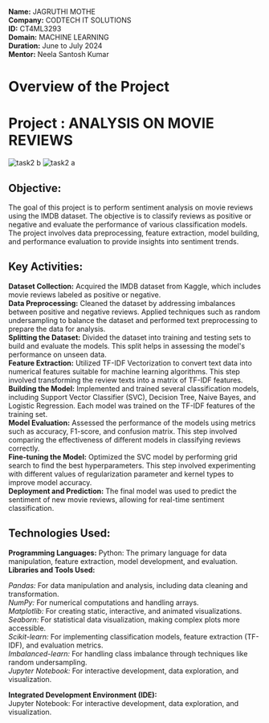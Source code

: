 **Name:** JAGRUTHI MOTHE <br>
**Company:** CODTECH IT SOLUTIONS <br>
**ID:** CT4ML3293 <br>
**Domain:** MACHINE LEARNING <br>
**Duration:** June to July 2024 <br>
**Mentor:** Neela Santosh Kumar <br>

# Overview of the Project

# Project : ANALYSIS ON MOVIE REVIEWS


![task2 b](https://github.com/user-attachments/assets/d8ac09f6-027f-415b-b1a5-0d43de564274)
![task2 a](https://github.com/user-attachments/assets/65ad691b-8285-4b7c-9f12-356b9ec446ee)

## Objective: 
The goal of this project is to perform sentiment analysis on movie reviews using the IMDB dataset. The objective is to classify reviews as positive or negative and evaluate the performance of various classification models. The project involves data preprocessing, feature extraction, model building, and performance evaluation to provide insights into sentiment trends.
## Key Activities:

**Dataset Collection:**
Acquired the IMDB dataset from Kaggle, which includes movie reviews labeled as positive or negative.\
**Data Preprocessing:**
Cleaned the dataset by addressing imbalances between positive and negative reviews. Applied techniques such as random undersampling to balance the dataset and performed text preprocessing to prepare the data for analysis.\
**Splitting the Dataset:**
Divided the dataset into training and testing sets to build and evaluate the models. This split helps in assessing the model's performance on unseen data.\
**Feature Extraction:**
Utilized TF-IDF Vectorization to convert text data into numerical features suitable for machine learning algorithms. This step involved transforming the review texts into a matrix of TF-IDF features.\
**Building the Model:**
Implemented and trained several classification models, including Support Vector Classifier (SVC), Decision Tree, Naive Bayes, and Logistic Regression. Each model was trained on the TF-IDF features of the training set.\
**Model Evaluation:**
Assessed the performance of the models using metrics such as accuracy, F1-score, and confusion matrix. This step involved comparing the effectiveness of different models in classifying reviews correctly.\
**Fine-tuning the Model:**
Optimized the SVC model by performing grid search to find the best hyperparameters. This step involved experimenting with different values of regularization parameter and kernel types to improve model accuracy.\
**Deployment and Prediction:**
The final model was used to predict the sentiment of new movie reviews, allowing for real-time sentiment classification.
## Technologies Used:

**Programming Languages:**
Python: The primary language for data manipulation, feature extraction, model development, and evaluation.\
**Libraries and Tools Used:**

*Pandas:* For data manipulation and analysis, including data cleaning and transformation.\
*NumPy:* For numerical computations and handling arrays.\
*Matplotlib:* For creating static, interactive, and animated visualizations.\
*Seaborn:* For statistical data visualization, making complex plots more accessible.\
*Scikit-learn:* For implementing classification models, feature extraction (TF-IDF), and evaluation metrics.\
*Imbalanced-learn:* For handling class imbalance through techniques like random undersampling.\
*Jupyter Notebook:* For interactive development, data exploration, and visualization.


**Integrated Development Environment (IDE):**\
Jupyter Notebook: For interactive development, data exploration, and visualization.
